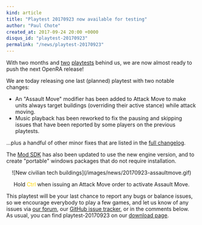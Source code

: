 ```yaml
---
kind: article
title: "Playtest 20170923 now available for testing"
author: "Paul Chote"
created_at: 2017-09-24 20:00 +0000
disqus_id: "playtest-20170923"
permalink: "/news/playtest-20170923"
---
```


With two months and [two](http://www.openra.net/news/playtest-20170722/) [playtests](http://www.openra.net/news/playtest-20170902/) behind us, we are now almost ready to push the next OpenRA release!

We are today releasing one last (planned) playtest with two notable changes:

* An "Assault Move" modifier has been added to Attack Move to make units always target buildings (overriding their active stance) while attack moving.
* Music playback has been reworked to fix the pausing and skipping issues that have been reported by some players on the previous playtests.

...plus a handful of other minor fixes that are listed in the [full changelog](https://github.com/OpenRA/OpenRA/wiki/Changelog/220e5f8c63171bf17cbc9004514340e03d986e7d).

The [Mod SDK](https://github.com/OpenRA/OpenRAModSDK/releases/tag/20170923) has also been updated to use the new engine version, and to create "portable" windows packages that do not require installation.

<div style="text-align:center" markdown="1">
![New civilian tech buildings](/images/news/20170923-assaultmove.gif)

Hold <span style="color: #FFD700;">Ctrl</span> when issuing an Attack Move order to activate Assault Move.
</div>

This playtest will be your last chance to report any bugs or balance issues, so we encourage everybody to play a few games, and let us know of any issues via [our forum](http://www.sleipnirstuff.com/forum/viewforum.php?f=80), our [GitHub issue tracker](https://github.com/OpenRA/OpenRA/issues), or in the comments below.  As usual, you can find playtest-20170923 on our [download page](http://www.openra.net/download/).

